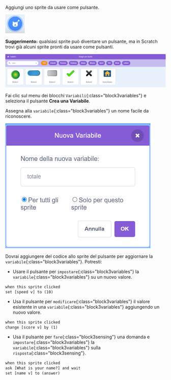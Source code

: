 Aggiungi uno sprite da usare come pulsante.

![](images/add-sprite.png)

**Suggerimento:** qualsiasi sprite può diventare un pulsante, ma in Scratch trovi già alcuni sprite pronti da usare come pulsanti.

![](images/button-sprites.png)

Fai clic sul menu dei blocchi `Variabili`{:class="block3variables"} e seleziona il pulsante **Crea una Variabile**.

Assegna alla `variabile`{:class="block3variables"} un nome facile da riconoscere.

![](images/name-variable.png)

Dovrai aggiungere del codice allo sprite del pulsante per aggiornare la `variabile`{:class="block3variables"}. Potresti:

+ Usare il pulsante per `impostare`{:class="block3variables"} la `variabile`{:class="block3variables"} su un nuovo valore.

```blocks3
when this sprite clicked
set [speed v] to (10)
```

+ Usa il pulsante per `modificare`{:class="block3variables"} il valore esistente in una `variabile`{:class="block3variables"} aggiungendo un nuovo valore.

```blocks3
when this sprite clicked
change [score v] by (1)
```

+ Usa il pulsante per `fare`{:class="block3sensing"} una domanda e `impostare`{:class="block3variables"} la `variabile`{:class="block3variables"} sulla `risposta`{:class="block3sensing"}.

```blocks3
when this sprite clicked
ask [What is your name?] and wait 
set [name v] to (answer)
```
